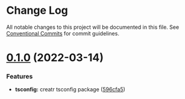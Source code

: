 # Change Log

All notable changes to this project will be documented in this file.
See [Conventional Commits](https://conventionalcommits.org) for commit guidelines.

# [0.1.0](https://github.com/Protagonistss/huangshan/compare/v0.0.2...v0.1.0) (2022-03-14)


### Features

* **tsconfig:** creatr tsconfig package ([596cfa5](https://github.com/Protagonistss/huangshan/commit/596cfa57972cb467c1e3772424b5c498c2afb724))
